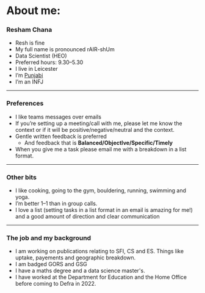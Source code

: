 # About me:

### Resham Chana
- Resh is fine
- My full name is pronounced rAIR-shUm
- Data Scientist (HEO)
- Preferred hours: 9.30–5.30
- I live in Leicester
- I’m [Punjabi](https://en.wikipedia.org/wiki/Punjabis)
- I’m an INFJ

---

### Preferences
- I like teams messages over emails
- If you’re setting up a meeting/call with me, please let me know the context or if it will be positive/negative/neutral and the context.
- Gentle written feedback is preferred
    - And feedback that is **Balanced/ObjectIve/Specific/Timely**
- When you give me a task please email me with a breakdown in a list format.

---

### Other bits
- I like cooking, going to the gym, bouldering, running, swimming and yoga.
- I’m better 1–1 than in group calls.
- I love a list (setting tasks in a list format in an email is amazing for me!) and a good amount of direction and clear communication

---

### The job and my background
- I am working on publications relating to SFI, CS and ES. Things like uptake, payements and geographic breakdown. 
- I am badged GORS and GSG
- I have a maths degree and a data science master's.
- I have worked at the Department for Education and the Home Office before coming to Defra in 2022.
